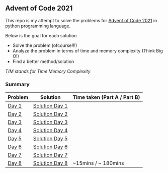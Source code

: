 ## Advent of Code 2021

This repo is my attempt to solve the problems for [Advent of Code 2021](https://adventofcode.com/) 
in python programming language.

Below is the goal for each solution

- Solve the problem (ofcourse!!!)
- Analyze the problem in terms of time and memory complexity (Think Big O!)
- Find a better method/solution

_T/M stands for Time Memory Complexity_

### Summary

|             Problem                           | Solution                           | Time taken (Part A / Part B)
|:----------------------------------------------|------------------------------------| ----------------------------
| [Day 1](https://adventofcode.com/2021/day/1)  | [Solution Day 1](./day1/day1.py)   |
| [Day 2](https://adventofcode.com/2021/day/2)  | [Solution Day 2](./day2/day2.py)   |
| [Day 3](https://adventofcode.com/2021/day/3)  | [Solution Day 3](./day3/day3.py)   |
| [Day 4](https://adventofcode.com/2021/day/4)  | [Solution Day 4](./day4/day4.py)   |
| [Day 5](https://adventofcode.com/2021/day/5)  | [Solution Day 5](./day5/day5.py)   |
| [Day 6](https://adventofcode.com/2021/day/6)  | [Solution Day 6](./day6/day6.py)   |
| [Day 7](https://adventofcode.com/2021/day/7)  | [Solution Day 7](./day7/day7.py)   |
| [Day 8](https://adventofcode.com/2021/day/8)  | [Solution Day 8](./day8/day8.py)   |  ~15mins / ~ 180mins
